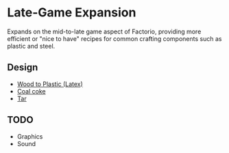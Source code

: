 # Late-Game Expansion #

Expands on the mid-to-late game aspect of Factorio, providing more efficient or
"nice to have" recipes for common crafting components such as plastic and steel.

## Design ##

- [Wood to Plastic (Latex)](design/latex.md)
- [Coal coke](design/coke.md)
- [Tar](design/tar.md)

## TODO ##

- Graphics
- Sound
